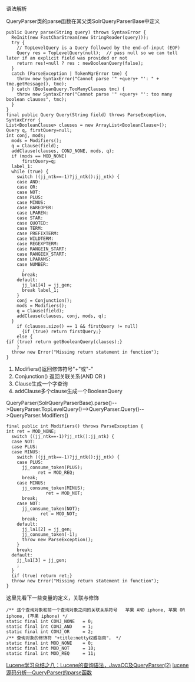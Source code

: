 语法解析

QueryParser类的parse函数在其父类SolrQueryParserBase中定义

```
public Query parse(String query) throws SyntaxError {
  ReInit(new FastCharStream(new StringReader(query)));
  try {
    // TopLevelQuery is a Query followed by the end-of-input (EOF)
    Query res = TopLevelQuery(null);  // pass null so we can tell later if an explicit field was provided or not
    return res!=null ? res : newBooleanQuery(false);
  }
  catch (ParseException | TokenMgrError tme) {
    throw new SyntaxError("Cannot parse '" +query+ "': " + tme.getMessage(), tme);
  } catch (BooleanQuery.TooManyClauses tmc) {
    throw new SyntaxError("Cannot parse '" +query+ "': too many boolean clauses", tmc);
  }
}
final public Query Query(String field) throws ParseException, SyntaxError {
List<BooleanClause> clauses = new ArrayList<BooleanClause>();
Query q, firstQuery=null;
int conj, mods;
  mods = Modifiers();
  q = Clause(field);
  addClause(clauses, CONJ_NONE, mods, q);
  if (mods == MOD_NONE)
      firstQuery=q;
  label_1:
  while (true) {
    switch ((jj_ntk==-1)?jj_ntk():jj_ntk) {
    case AND:
    case OR:
    case NOT:
    case PLUS:
    case MINUS:
    case BAREOPER:
    case LPAREN:
    case STAR:
    case QUOTED:
    case TERM:
    case PREFIXTERM:
    case WILDTERM:
    case REGEXPTERM:
    case RANGEIN_START:
    case RANGEEX_START:
    case LPARAMS:
    case NUMBER:
      ;
      break;
    default:
      jj_la1[4] = jj_gen;
      break label_1;
    }
    conj = Conjunction();
    mods = Modifiers();
    q = Clause(field);
    addClause(clauses, conj, mods, q);
  }
    if (clauses.size() == 1 && firstQuery != null)
      {if (true) return firstQuery;}
    else {
{if (true) return getBooleanQuery(clauses);}
    }
  throw new Error("Missing return statement in function");
}
```
>
1. Modifiers()返回修饰符号"+"或"-"
2. Conjunction() 返回关联关系(AND OR )
3. Clause生成一个字查询
4. addClause多个clause生成一个BooleanQuery

QueryParser(SolrQueryParserBase).parse()-->QueryParser.TopLevelQuery()-->QueryParser.Query()-->QueryParser.Modifiers()
```
final public int Modifiers() throws ParseException {
int ret = MOD_NONE;
  switch ((jj_ntk==-1)?jj_ntk():jj_ntk) {
  case NOT:
  case PLUS:
  case MINUS:
    switch ((jj_ntk==-1)?jj_ntk():jj_ntk) {
    case PLUS:
      jj_consume_token(PLUS);
            ret = MOD_REQ;
      break;
    case MINUS:
      jj_consume_token(MINUS);
               ret = MOD_NOT;
      break;
    case NOT:
      jj_consume_token(NOT);
             ret = MOD_NOT;
      break;
    default:
      jj_la1[2] = jj_gen;
      jj_consume_token(-1);
      throw new ParseException();
    }
    break;
  default:
    jj_la1[3] = jj_gen;
    ;
  }
  {if (true) return ret;}
  throw new Error("Missing return statement in function");
}
```
这里先看下一些变量的定义，关联与修饰
```
/** 这个查询对象和前一个查询对象之间的关联关系符号   苹果 AND iphone, 苹果 OR iphone, (苹果 iphone) */
static final int CONJ_NONE   = 0;
static final int CONJ_AND    = 1;
static final int CONJ_OR     = 2;
/** 查询对象的修饰符 "+title:netty权威指南"， */
static final int MOD_NONE    = 0;
static final int MOD_NOT     = 10;
static final int MOD_REQ     = 11;
```

[Lucene学习总结之八：Lucene的查询语法，JavaCC及QueryParser(2)](http://forfuture1978.iteye.com/blog/661680)
[lucene源码分析—QueryParser的parse函数](http://blog.csdn.net/conansonic/article/details/52021137)
